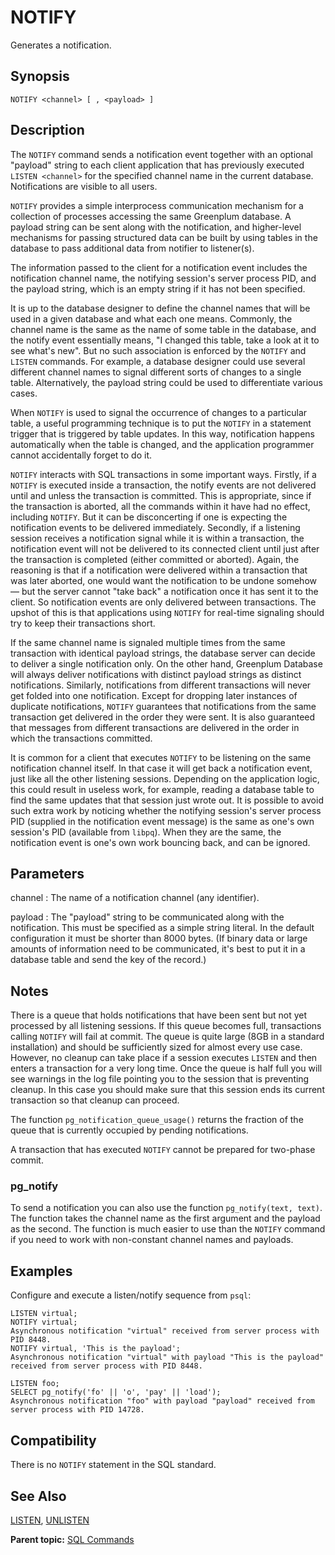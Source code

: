 # NOTIFY

Generates a notification.

## Synopsis

``` {#sql_command_synopsis}
NOTIFY <channel> [ , <payload> ]
```

## Description


The `NOTIFY` command sends a notification event together with an optional "payload" string to each client application that has previously executed `LISTEN <channel>` for the specified channel name in the current database. Notifications are visible to all users.

`NOTIFY` provides a simple interprocess communication mechanism for a collection of processes accessing the same Greenplum database. A payload string can be sent along with the notification, and higher-level mechanisms for passing structured data can be built by using tables in the database to pass additional data from notifier to listener\(s\).

The information passed to the client for a notification event includes the notification channel name, the notifying session's server process PID, and the payload string, which is an empty string if it has not been specified.

It is up to the database designer to define the channel names that will be used in a given database and what each one means. Commonly, the channel name is the same as the name of some table in the database, and the notify event essentially means, "I changed this table, take a look at it to see what's new". But no such association is enforced by the `NOTIFY` and `LISTEN` commands. For example, a database designer could use several different channel names to signal different sorts of changes to a single table. Alternatively, the payload string could be used to differentiate various cases.

When `NOTIFY` is used to signal the occurrence of changes to a particular table, a useful programming technique is to put the `NOTIFY` in a statement trigger that is triggered by table updates. In this way, notification happens automatically when the table is changed, and the application programmer cannot accidentally forget to do it.

`NOTIFY` interacts with SQL transactions in some important ways. Firstly, if a `NOTIFY` is executed inside a transaction, the notify events are not delivered until and unless the transaction is committed. This is appropriate, since if the transaction is aborted, all the commands within it have had no effect, including `NOTIFY`. But it can be disconcerting if one is expecting the notification events to be delivered immediately. Secondly, if a listening session receives a notification signal while it is within a transaction, the notification event will not be delivered to its connected client until just after the transaction is completed \(either committed or aborted\). Again, the reasoning is that if a notification were delivered within a transaction that was later aborted, one would want the notification to be undone somehow — but the server cannot "take back" a notification once it has sent it to the client. So notification events are only delivered between transactions. The upshot of this is that applications using `NOTIFY` for real-time signaling should try to keep their transactions short.

If the same channel name is signaled multiple times from the same transaction with identical payload strings, the database server can decide to deliver a single notification only. On the other hand, Greenplum Database will always deliver notifications with distinct payload strings as distinct notifications. Similarly, notifications from different transactions will never get folded into one notification. Except for dropping later instances of duplicate notifications, `NOTIFY` guarantees that notifications from the same transaction get delivered in the order they were sent. It is also guaranteed that messages from different transactions are delivered in the order in which the transactions committed.

It is common for a client that executes `NOTIFY` to be listening on the same notification channel itself. In that case it will get back a notification event, just like all the other listening sessions. Depending on the application logic, this could result in useless work, for example, reading a database table to find the same updates that that session just wrote out. It is possible to avoid such extra work by noticing whether the notifying session's server process PID \(supplied in the notification event message\) is the same as one's own session's PID \(available from `libpq`\). When they are the same, the notification event is one's own work bouncing back, and can be ignored.


## Parameters

channel
:   The name of a notification channel \(any identifier\).

payload
:   The "payload" string to be communicated along with the notification. This must be specified as a simple string literal. In the default configuration it must be shorter than 8000 bytes. \(If binary data or large amounts of information need to be communicated, it's best to put it in a database table and send the key of the record.\)

## Notes

There is a queue that holds notifications that have been sent but not yet processed by all listening sessions. If this queue becomes full, transactions calling `NOTIFY` will fail at commit. The queue is quite large \(8GB in a standard installation\) and should be sufficiently sized for almost every use case. However, no cleanup can take place if a session executes `LISTEN` and then enters a transaction for a very long time. Once the queue is half full you will see warnings in the log file pointing you to the session that is preventing cleanup. In this case you should make sure that this session ends its current transaction so that cleanup can proceed.

The function `pg_notification_queue_usage()` returns the fraction of the queue that is currently occupied by pending notifications.

A transaction that has executed `NOTIFY` cannot be prepared for two-phase commit.

### pg_notify

To send a notification you can also use the function `pg_notify(text, text)`. The function takes the channel name as the first argument and the payload as the second. The function is much easier to use than the `NOTIFY` command if you need to work with non-constant channel names and payloads.

## Examples

Configure and execute a listen/notify sequence from `psql`:

```
LISTEN virtual;
NOTIFY virtual;
Asynchronous notification "virtual" received from server process with PID 8448.
NOTIFY virtual, 'This is the payload';
Asynchronous notification "virtual" with payload "This is the payload" received from server process with PID 8448.

LISTEN foo;
SELECT pg_notify('fo' || 'o', 'pay' || 'load');
Asynchronous notification "foo" with payload "payload" received from server process with PID 14728.
```

## Compatibility

There is no `NOTIFY` statement in the SQL standard.

## See Also

[LISTEN](LISTEN.html), [UNLISTEN](UNLISTEN.html)

**Parent topic:** [SQL Commands](../sql_commands/sql_ref.html)

